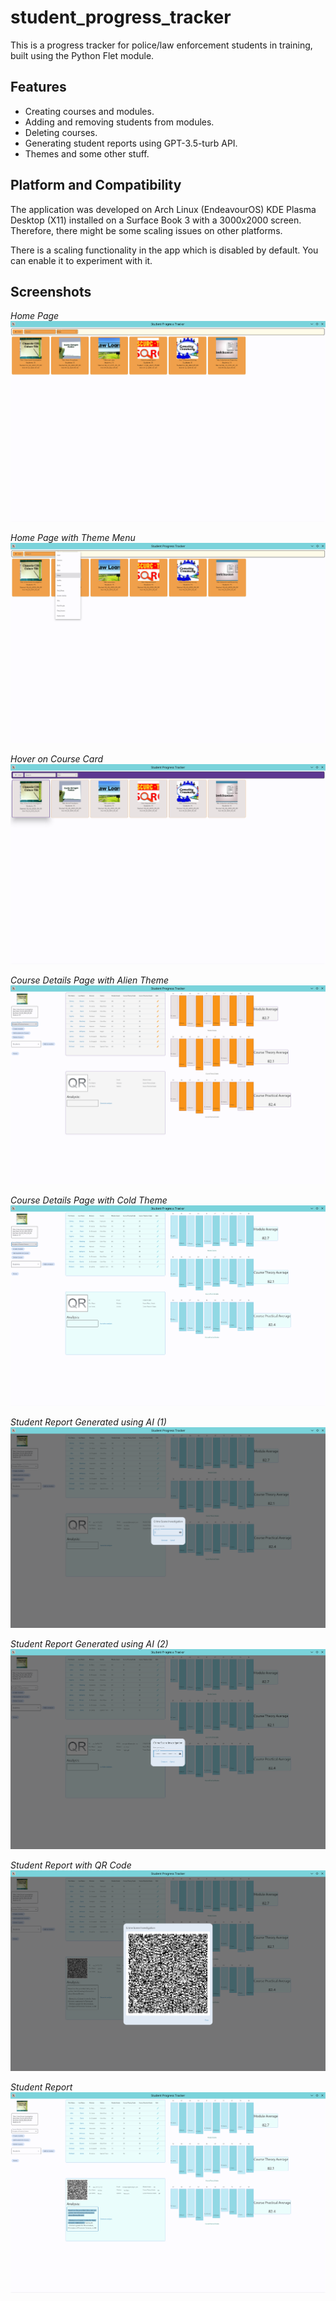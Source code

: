 # student_progress_tracker

This is a progress tracker for police/law enforcement students in training, built using the Python Flet module.

## Features

- Creating courses and modules.
- Adding and removing students from modules.
- Deleting courses.
- Generating student reports using GPT-3.5-turb API.
- Themes and some other stuff.

## Platform and Compatibility

The application was developed on Arch Linux (EndeavourOS) KDE Plasma Desktop (X11) installed on a Surface Book 3 with a 3000x2000 screen. Therefore, there might be some scaling issues on other platforms.

There is a scaling functionality in the app which is disabled by default. You can enable it to experiment with it.

## Screenshots

*Home Page*
![Home Page](/Screen_Shot/spt_home.png)

*Home Page with Theme Menu*
![Home Page with Theme Menu](/Screen_Shot/spt_home_theme_menu.png)

*Hover on Course Card*
![Hover on Course Card](/Screen_Shot/spt_home_card_hover.png)

*Course Details Page with Alien Theme*
![Course Details Page with Alien Theme](/Screen_Shot/spt_details_alien_theme.png)

*Course Details Page with Cold Theme*
![Course Details Page with Cold Theme](/Screen_Shot/spt_details_cold_theme.png)

*Student Report Generated using AI (1)*
![Student Report Generated using AI (1)](/Screen_Shot/spt_student_report_AI_generated.png)

*Student Report Generated using AI (2)*
![Student Report Generated using AI (2)](/Screen_Shot/spt_student_report_AI_generated_2.png)

*Student Report with QR Code*
![Student Report with QR Code](/Screen_Shot/spt_student_report_QR.png)

*Student Report*
![Student Report](/Screen_Shot/spt_student_report.png)


